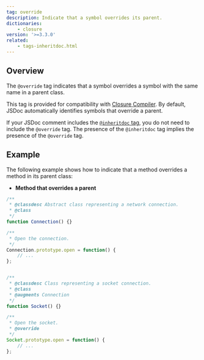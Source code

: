 ```yaml
---
tag: override
description: Indicate that a symbol overrides its parent.
dictionaries:
    - closure
version: '>=3.3.0'
related:
    - tags-inheritdoc.html
---
```


## Overview

The `@override` tag indicates that a symbol overrides a symbol with the same name in a parent class.

This tag is provided for compatibility with [Closure Compiler][closure]. By default, JSDoc
automatically identifies symbols that override a parent.

If your JSDoc comment includes the [`@inheritdoc` tag][inheritdoc-tag], you do not need to include
the `@override` tag. The presence of the `@inheritdoc` tag implies the presence of the `@override`
tag.

[closure]: https://developers.google.com/closure/compiler/
[inheritdoc-tag]: tags-inheritdoc


## Example

The following example shows how to indicate that a method overrides a method in its parent class:

* **Method that overrides a parent**

```js
/**
 * @classdesc Abstract class representing a network connection.
 * @class
 */
function Connection() {}

/**
 * Open the connection.
 */
Connection.prototype.open = function() {
    // ...
};


/**
 * @classdesc Class representing a socket connection.
 * @class
 * @augments Connection
 */
function Socket() {}

/**
 * Open the socket.
 * @override
 */
Socket.prototype.open = function() {
    // ...
};
```


